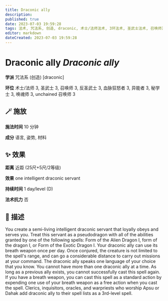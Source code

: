 ```yaml
---
title: Draconic ally
description: 
published: true
date: 2023-07-03 19:59:28
tags: 法术, 咒法系, 创造, draconic, 术士/法师法术, 3环法术, 圣武士法术, 召唤师法术, 反圣武士法术, 血脉狂怒者法术, 异能者法术, 秘学士法术, 唤魂师法术, unchained 召唤师法术
editor: markdown
dateCreated: 2023-07-03 19:59:28
---
```


# **Draconic ally** *Draconic ally*

**学派** 咒法系 (创造) \[draconic\] 

**环位** 术士/法师 3, 圣武士 3, 召唤师 3, 反圣武士 3, 血脉狂怒者 3, 异能者 3, 秘学士 3, 唤魂师 3, unchained 召唤师 3

## 🪄 施放

**施法时间** 10 分钟

**成分** 语言, 姿势, 材料

## ✨ 效果  

**距离** 近距 (25尺+5尺/2等级) 

**效果** one intelligent draconic servant 

**持续时间** 1 day/level (D) 

**法术抗力** 否

## 📖 描述

You create a semi-living intelligent draconic servant that loyally obeys and serves you. Treat this servant as a pseudodragon with all of the abilities granted by one of the following spells: Form of the Alien Dragon I, form of the dragon I, or Form of the Exotic Dragon I. Your draconic ally can use its breath weapon once per day. Once conjured, the creature is not limited to the spell's range, and can go a considerable distance to carry out missions at your command. The draconic ally speaks one language of your choice that you know. You cannot have more than one draconic ally at a time. As long as a previous ally exists, you cannot successfully cast  this spell again. If you have a breath weapon, you can cast this spell as a standard action by expending one use of your breath weapon as a free action when you cast the spell.  Clerics, inquisitors, oracles, and warpriests who worship Apsu or Dahak add draconic ally to their spell lists as a 3rd-level spell.
    